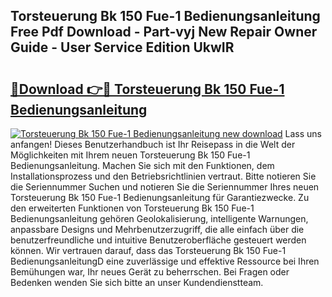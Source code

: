 ## Torsteuerung Bk 150 Fue-1 Bedienungsanleitung Free Pdf Download - Part-vyj New Repair Owner Guide - User Service Edition UkwIR

# <h2><a href="http://df2wus.blite.top/?on=Torsteuerung+Bk+150+Fue-1+Bedienungsanleitung">🔗Download 👉🔴 Torsteuerung Bk 150 Fue-1 Bedienungsanleitung</a></h2>

[![Torsteuerung Bk 150 Fue-1 Bedienungsanleitung new download](https://i.imgur.com/lujVjoI.png)](http://df2wus.blite.top/?on=Torsteuerung+Bk+150+Fue-1+Bedienungsanleitung)
Lass uns anfangen! Dieses Benutzerhandbuch ist Ihr Reisepass in die Welt der Möglichkeiten mit Ihrem neuen Torsteuerung Bk 150 Fue-1 Bedienungsanleitung. Machen Sie sich mit den Funktionen, dem Installationsprozess und den Betriebsrichtlinien vertraut. Bitte notieren Sie die Seriennummer Suchen und notieren Sie die Seriennummer Ihres neuen Torsteuerung Bk 150 Fue-1 Bedienungsanleitung für Garantiezwecke. Zu den erweiterten Funktionen von Torsteuerung Bk 150 Fue-1 Bedienungsanleitung gehören Geolokalisierung, intelligente Warnungen, anpassbare Designs und Mehrbenutzerzugriff, die alle einfach über die benutzerfreundliche und intuitive Benutzeroberfläche gesteuert werden können. Wir vertrauen darauf, dass das Torsteuerung Bk 150 Fue-1 BedienungsanleitungD eine zuverlässige und effektive Ressource bei Ihren Bemühungen war, Ihr neues Gerät zu beherrschen. Bei Fragen oder Bedenken wenden Sie sich bitte an unser Kundendienstteam.
